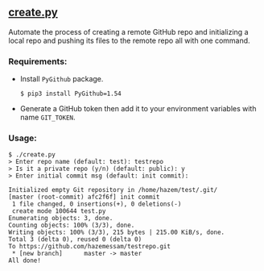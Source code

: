 ## [create.py](create.py)
Automate the process of creating a remote GitHub repo and initializing a local repo and pushing its files to the remote repo all with one command.

### Requirements:
-   Install `PyGithub` package.
    ```
    $ pip3 install PyGithub=1.54
    ```
-   Generate a GitHub token then add it to your environment variables with name `GIT_TOKEN`. 

### Usage:
```
$ ./create.py
> Enter repo name (default: test): testrepo
> Is it a private repo (y/n) (default: public): y
> Enter initial commit msg (default: init commit):

Initialized empty Git repository in /home/hazem/test/.git/
[master (root-commit) afc2f6f] init commit
 1 file changed, 0 insertions(+), 0 deletions(-)
 create mode 100644 test.py
Enumerating objects: 3, done.
Counting objects: 100% (3/3), done.
Writing objects: 100% (3/3), 215 bytes | 215.00 KiB/s, done.
Total 3 (delta 0), reused 0 (delta 0)
To https://github.com/hazemessam/testrepo.git
 * [new branch]      master -> master
All done!
```
